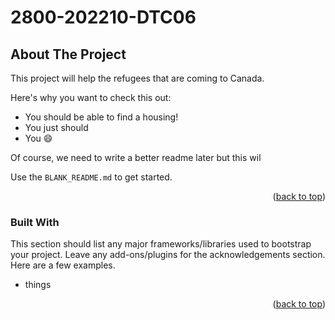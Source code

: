 # 2800-202210-DTC06

<!-- ABOUT THE PROJECT -->
## About The Project


This project will help the refugees that are coming to Canada.

Here's why you want to check this out:
* You should be able to find a housing!
* You just should
* You :smile:

Of course, we need to write a better readme later but this wil 

Use the `BLANK_README.md` to get started.

<p align="right">(<a href="#top">back to top</a>)</p>



### Built With

This section should list any major frameworks/libraries used to bootstrap your project. Leave any add-ons/plugins for the acknowledgements section. Here are a few examples.

* things

<p align="right">(<a href="#top">back to top</a>)</p>
